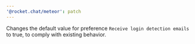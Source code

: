 ```yaml
---
'@rocket.chat/meteor': patch
---
```


Changes the default value for preference `Receive login detection emails` to true, to comply with existing behavior.

